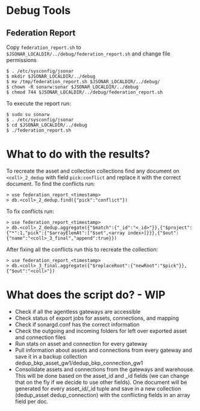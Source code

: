 # Debug Tools

## Federation Report

Copy `federation_report.sh` to `$JSONAR_LOCALDIR/../debug/federation_report.sh` and change file permissions
```
$ . /etc/sysconfig/jsonar
$ mkdir $JSONAR_LOCALDIR/../debug
$ mv /tmp/federation_report.sh $JSONAR_LOCALDIR/../debug/
$ chown -R sonarw:sonar $JSONAR_LOCALDIR/../debug
$ chmod 744 $JSONAR_LOCALDIR/../debug/federation_report.sh
```

To execute the report run:
```
$ sudo su sonarw
$ . /etc/sysconfig/jsonar
$ cd $JSONAR_LOCALDIR/../debug
$ ./federation_report.sh
```

# What to do with the results?

To recreate the asset and collection collections find any document on `<coll>_2_dedup` with field `pick:conflict` and replace it with the correct document. To find the conflicts run:
```
> use federation_report_<timestamp>
> db.<coll>_2_dedup.find({"pick":"conflict"})
```

To fix conflicts run:
```
> use federation_report_<timestamp>
> db.<coll>_2_dedup.aggregate({"$match":{"_id":"<_id>"}},{"$project":{"*":1,"pick":{"$arrayElemAt":["$set",<array index>]}}},{"$out":{"name":"<coll>_3_final","append":true}})
```

After fixing all the conflicts run this to recreate the collection:
```
> use federation_report_<timestamp>
> db.<coll>_3_final.aggregate({"$replaceRoot":{"newRoot":"$pick"}},{"$out":"<coll>"})
```


# What does the script do? - WIP
- Check if all the agentless gateways are accessible
- Check status of export jobs for assets, connections, and mapping
- Check if sonargd.conf has the correct information
- Check the outgoing and incoming folders for left over exported asset and connection files
- Run stats on asset and connection for every gateway
- Pull information about assets and connections from every gateway and save it in a backup collection dedup_bkp_asset_gw1/dedup_bkp_connection_gw1
- Consolidate assets and connections from the gateways and warehouse. This will be done based on the asset_id and _id fields (we can change that on the fly if we decide to use other fields). One document will be generated for every asset_id/_id tuple and save in a new collection (dedup_asset dedup_connection) with the conflicting fields in an array field per doc.

